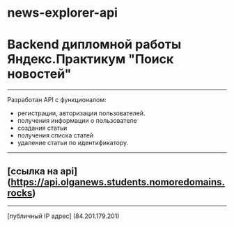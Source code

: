# news-explorer-api

# Backend дипломной работы Яндекс.Практикум "Поиск новостей"
******************
Разработан API с функционалом: 

 - регистрации, авторизации пользователей.
 - получения информации о пользователе
 - создания статьи
 - получения списка статей
 - удаление статьи по идентификатору.

***********
## [ссылка на api] (https://api.olganews.students.nomoredomains.rocks)

************
[публичный IP адрес] (84.201.179.201)




